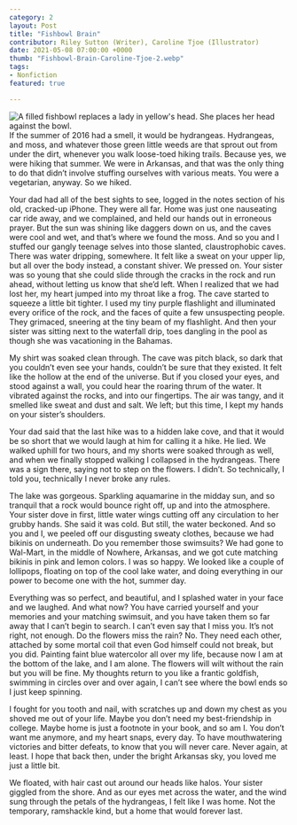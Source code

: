 ```yaml
---
category: 2
layout: Post
title: "Fishbowl Brain"
contributor: Riley Sutton (Writer), Caroline Tjoe (Illustrator)
date: 2021-05-08 07:00:00 +0000
thumb: "Fishbowl-Brain-Caroline-Tjoe-2.webp" 
tags: 
- Nonfiction
featured: true

---
```

<div class="center">
    <img src="{{ site.baseurl }}/uploads/2/Fishbowl-Brain-Caroline-Tjoe-2.jpg" 
        alt="A filled fishbowl replaces a lady in yellow's head. She places her head against the bowl."
        class="w650">
</div>
If the summer of 2016 had a smell, it would be hydrangeas. Hydrangeas, and moss, and whatever those green little weeds are that sprout out from under the dirt, whenever you walk loose-toed hiking trails. Because yes, we were hiking that summer. We were in Arkansas, and that was the only thing to do that didn’t involve stuffing ourselves with various meats. You were a vegetarian, anyway. So we hiked. 

Your dad had all of the best sights to see, logged in the notes section of his old, cracked-up iPhone. They were all far. Home was just one nauseating car ride away, and we complained, and held our hands out in erroneous prayer. But the sun was shining like daggers down on us, and the caves were cool and wet, and that’s where we found the moss. And so you and I stuffed our gangly teenage selves into those slanted, claustrophobic caves. There was water dripping, somewhere. It felt like a sweat on your upper lip, but all over the body instead, a constant shiver. We pressed on. Your sister was so young that she could slide through the cracks in the rock and run ahead, without letting us know that she’d left. When I realized that we had lost her, my heart jumped into my throat like a frog. The cave started to squeeze a little bit tighter. I used my tiny purple flashlight and illuminated every orifice of the rock, and the faces of quite a few unsuspecting people. They grimaced, sneering at the tiny beam of my flashlight. And then your sister was sitting next to the waterfall drip, toes dangling in the pool as though she was vacationing in the Bahamas. 

My shirt was soaked clean through. The cave was pitch black, so dark that you couldn’t even see your hands, couldn’t be sure that they existed. It felt like the hollow at the end of the universe. But if you closed your eyes, and stood against a wall, you could hear the roaring thrum of the water. It vibrated against the rocks, and into our fingertips.  The air was tangy, and it smelled like sweat and dust and salt. We left; but this time, I kept my hands on your sister’s shoulders. 

Your dad said that the last hike was to a hidden lake cove, and that it would be so short that we would laugh at him for calling it a hike. He lied. We walked uphill for two hours, and my shorts were soaked through as well, and when we finally stopped walking I collapsed in the hydrangeas. There was a sign there, saying not to step on the flowers. I didn’t. So technically, I told you, technically I never broke any rules. 

The lake was gorgeous. Sparkling aquamarine in the midday sun, and so tranquil that a rock would bounce right off, up and into the atmosphere. Your sister dove in first, little water wings cutting off any circulation to her grubby hands. She said it was cold. But still, the water beckoned. And so you and I, we peeled off our disgusting sweaty clothes, because we had bikinis on underneath. Do you remember those swimsuits? We had gone to Wal-Mart, in the middle of Nowhere, Arkansas, and we got cute matching bikinis in pink and lemon colors. I was so happy. We looked like a couple of lollipops, floating on top of the cool lake water, and doing everything in our power to become one with the hot, summer day. 

Everything was so perfect, and beautiful, and I splashed water in your face and we laughed. And what now? You have carried yourself and your memories and your matching swimsuit, and you have taken them so far away that I can’t begin to search. I can’t even say that I miss you. It’s not right, not enough. Do the flowers miss the rain? No. They need each other, attached by some mortal coil that even God himself could not break, but you did. Painting faint blue watercolor all over my life, because now I am at the bottom of the lake, and I am alone. The flowers will wilt without the rain but you will be fine. My thoughts return to you like a frantic goldfish, swimming in circles over and over again, I can’t see where the bowl ends so I just keep spinning. 

I fought for you tooth and nail, with scratches up and down my chest as you shoved me out of your life. Maybe you don’t need my best-friendship in college. Maybe home is just a footnote in your book, and so am I. You don’t want me anymore, and my heart snaps, every day. To have mouthwatering victories and bitter defeats, to know that you will never care. Never again, at least. I hope that back then, under the bright Arkansas sky, you loved me just a little bit. 

We floated, with hair cast out around our heads like halos. Your sister giggled from the shore. And as our eyes met across the water, and the wind sung through the petals of the hydrangeas, I felt like I was home. Not the temporary, ramshackle kind, but a home that would forever last. 
